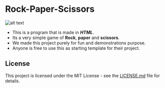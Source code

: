 # Rock-Paper-Scissors

![alt text](https://images-na.ssl-images-amazon.com/images/I/61QkvmvEdVL.png "Logo Title 1")


* This is a program that is made in **_HTML_**.
* Its a very simple game of **Rock**, **paper** and **scissors**. 
* We made this project purely for fun and demonstrations purpose. 
* Anyone is free to use this as starting template for their project.

## License

This project is licensed under the MIT License - see the [LICENSE.md](LICENSE.md) file for details.

